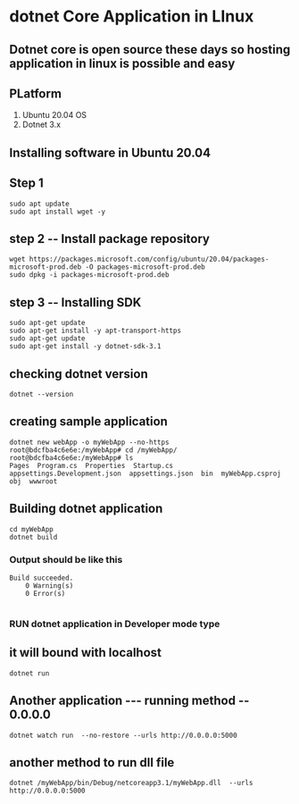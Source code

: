 # dotnet Core Application in LInux 

## Dotnet core is open source these days so hosting application in linux is possible and easy 

## PLatform 

<ol>
  <li>Ubuntu 20.04 OS </li>
  <li> Dotnet 3.x  </li>
</ol>


## Installing software in Ubuntu 20.04

## Step 1

```
sudo apt update 
sudo apt install wget -y
```

## step 2 -- Install package repository 

```
wget https://packages.microsoft.com/config/ubuntu/20.04/packages-microsoft-prod.deb -O packages-microsoft-prod.deb
sudo dpkg -i packages-microsoft-prod.deb
```

## step 3 -- Installing SDK 

```
sudo apt-get update
sudo apt-get install -y apt-transport-https
sudo apt-get update
sudo apt-get install -y dotnet-sdk-3.1
```

## checking dotnet version 

```
dotnet --version
```

##  creating sample application 

```
dotnet new webApp -o myWebApp --no-https
root@bdcfba4c6e6e:/myWebApp# cd /myWebApp/
root@bdcfba4c6e6e:/myWebApp# ls
Pages  Program.cs  Properties  Startup.cs  appsettings.Development.json  appsettings.json  bin  myWebApp.csproj  obj  wwwroot

```
## Building dotnet application 

```
cd myWebApp
dotnet build
```
### Output should be like this 

```
Build succeeded.
    0 Warning(s)
    0 Error(s)
    
```

### RUN dotnet application in Developer mode type 
## it will bound with localhost 

```
dotnet run
```

## Another application --- running method -- 0.0.0.0

```
dotnet watch run  --no-restore --urls http://0.0.0.0:5000
```

## another method to run dll file 

```
dotnet /myWebApp/bin/Debug/netcoreapp3.1/myWebApp.dll  --urls  http://0.0.0.0:5000
```

